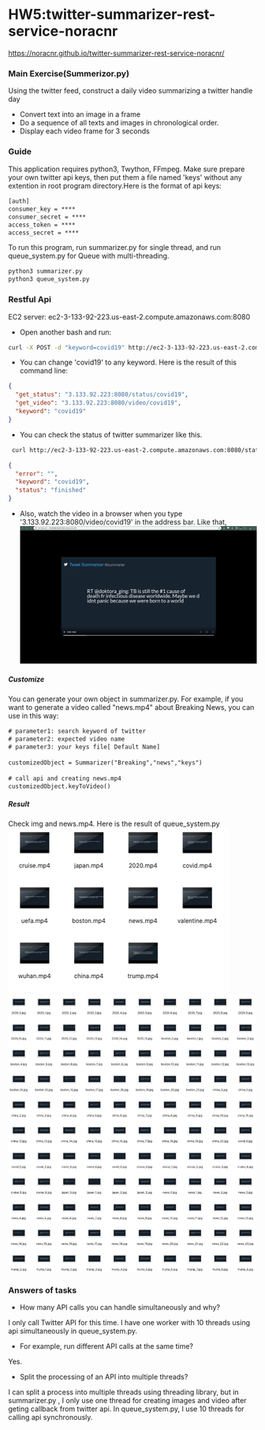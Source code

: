 # HW5:twitter-summarizer-rest-service-noracnr
https://noracnr.github.io/twitter-summarizer-rest-service-noracnr/

  

### Main Exercise(Summerizor.py)
Using the twitter feed, construct a daily video summarizing a twitter handle day
* Convert text into an image in a frame 
* Do a sequence of all texts and images in chronological order.
* Display each video frame for 3 seconds

### Guide
This application requires python3, Twython, FFmpeg. 
Make sure prepare your own twitter api keys, then put them a file named 'keys' without any extention in root program directory.Here is the format of api keys:
```
[auth]
consumer_key = ****
consumer_secret = ****
access_token = ****
access_secret = ****
```
To run this program, run summarizer.py for single thread, and run queue_system.py for Queue with multi-threading.
```bash
python3 summarizer.py
python3 queue_system.py
```
### Restful Api
EC2 server: ec2-3-133-92-223.us-east-2.compute.amazonaws.com:8080
* Open another bash and run:
```bash
curl -X POST -d "keyword=covid19" http://ec2-3-133-92-223.us-east-2.compute.amazonaws.com:8080/
```
* You can change 'covid19' to any keyword. Here is the result of this command line:
```json
{
  "get_status": "3.133.92.223:8080/status/covid19", 
  "get_video": "3.133.92.223:8080/video/covid19", 
  "keyword": "covid19"
}
```
* You can check the status of twitter summarizer like this.
```bash
 curl http://ec2-3-133-92-223.us-east-2.compute.amazonaws.com:8080/status/covid19
```
```json
{
  "error": "", 
  "keyword": "covid19", 
  "status": "finished"
}
```
* Also, watch the video in a browser when you type '3.133.92.223:8080/video/covid19' in the address bar. Like that,
  ![video](/img/restapiVideo1.png)
  
##### Customize
You can generate your own object in summarizer.py. For example, if you want to generate a video called "news.mp4" about Breaking News, you can use in this way:
```python3
# parameter1: search keyword of twitter 
# parameter2: expected video name
# parameter3: your keys file[ Default Name]

customizedObject = Summarizer("Breaking","news","keys")

# call api and creating news.mp4
customizedObject.keyToVideo()
```

##### Result
Check img and news.mp4.
Here is the result of queue_system.py
![video](img/screenshot_video.png)
![images](img/screenshot_imgs.png)

### Answers of tasks
* How many API calls you can handle simultaneously and why?

I only call Twitter API for this time. I have one worker with 10 threads using api simultaneously in queue_system.py.

* For example, run different API calls at the same time?

Yes.

* Split the processing of an API into multiple threads?

I can split a process into multiple threads using threading library, but in summarizer.py , I only use one thread for creating images and video after geting callback from twitter api. In queue_system.py, I use 10 threads for calling api synchronously.

